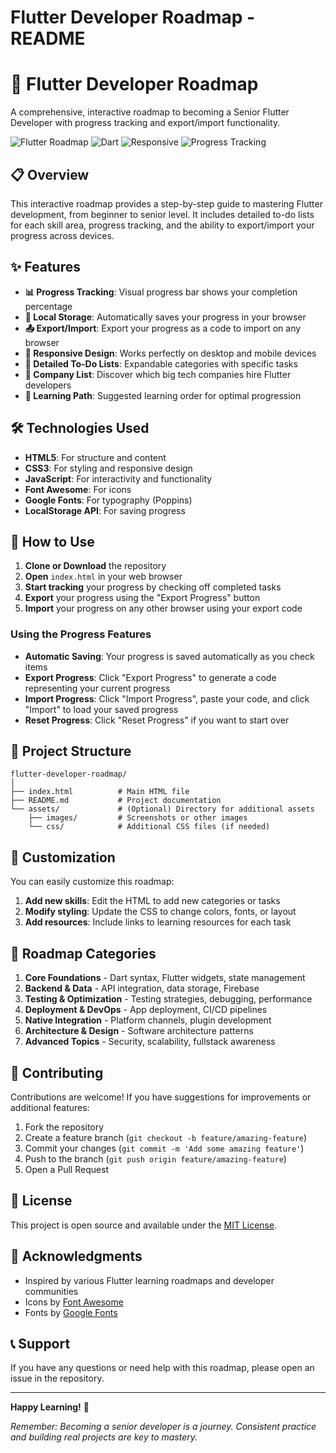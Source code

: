 # Flutter Developer Roadmap - README

# 🚀 Flutter Developer Roadmap

A comprehensive, interactive roadmap to becoming a Senior Flutter Developer with progress tracking and export/import functionality.

![Flutter Roadmap](https://img.shields.io/badge/Flutter-02569B?style=for-the-badge&logo=flutter&logoColor=white)
![Dart](https://img.shields.io/badge/Dart-0175C2?style=for-the-badge&logo=dart&logoColor=white)
![Responsive](https://img.shields.io/badge/Responsive-Yes-green?style=for-the-badge)
![Progress Tracking](https://img.shields.io/badge/Progress_Tracking-Yes-blue?style=for-the-badge)

## 📋 Overview

This interactive roadmap provides a step-by-step guide to mastering Flutter development, from beginner to senior level. It includes detailed to-do lists for each skill area, progress tracking, and the ability to export/import your progress across devices.

## ✨ Features

- **📊 Progress Tracking**: Visual progress bar shows your completion percentage
- **💾 Local Storage**: Automatically saves your progress in your browser
- **📤 Export/Import**: Export your progress as a code to import on any browser
- **📱 Responsive Design**: Works perfectly on desktop and mobile devices
- **🎯 Detailed To-Do Lists**: Expandable categories with specific tasks
- **🏢 Company List**: Discover which big tech companies hire Flutter developers
- **🔄 Learning Path**: Suggested learning order for optimal progression

## 🛠️ Technologies Used

- **HTML5**: For structure and content
- **CSS3**: For styling and responsive design
- **JavaScript**: For interactivity and functionality
- **Font Awesome**: For icons
- **Google Fonts**: For typography (Poppins)
- **LocalStorage API**: For saving progress

## 🚀 How to Use

1. **Clone or Download** the repository
2. **Open** `index.html` in your web browser
3. **Start tracking** your progress by checking off completed tasks
4. **Export** your progress using the "Export Progress" button
5. **Import** your progress on any other browser using your export code

### Using the Progress Features

- **Automatic Saving**: Your progress is saved automatically as you check items
- **Export Progress**: Click "Export Progress" to generate a code representing your current progress
- **Import Progress**: Click "Import Progress", paste your code, and click "Import" to load your saved progress
- **Reset Progress**: Click "Reset Progress" if you want to start over

## 📁 Project Structure

```
flutter-developer-roadmap/
│
├── index.html          # Main HTML file
├── README.md           # Project documentation
└── assets/             # (Optional) Directory for additional assets
    ├── images/         # Screenshots or other images
    └── css/            # Additional CSS files (if needed)
```

## 🎨 Customization

You can easily customize this roadmap:

1. **Add new skills**: Edit the HTML to add new categories or tasks
2. **Modify styling**: Update the CSS to change colors, fonts, or layout
3. **Add resources**: Include links to learning resources for each task

## 🌟 Roadmap Categories

1. **Core Foundations** - Dart syntax, Flutter widgets, state management
2. **Backend & Data** - API integration, data storage, Firebase
3. **Testing & Optimization** - Testing strategies, debugging, performance
4. **Deployment & DevOps** - App deployment, CI/CD pipelines
5. **Native Integration** - Platform channels, plugin development
6. **Architecture & Design** - Software architecture patterns
7. **Advanced Topics** - Security, scalability, fullstack awareness

## 🤝 Contributing

Contributions are welcome! If you have suggestions for improvements or additional features:

1. Fork the repository
2. Create a feature branch (`git checkout -b feature/amazing-feature`)
3. Commit your changes (`git commit -m 'Add some amazing feature'`)
4. Push to the branch (`git push origin feature/amazing-feature`)
5. Open a Pull Request

## 📄 License

This project is open source and available under the [MIT License](LICENSE).

## 🙏 Acknowledgments

- Inspired by various Flutter learning roadmaps and developer communities
- Icons by [Font Awesome](https://fontawesome.com/)
- Fonts by [Google Fonts](https://fonts.google.com/)

## 📞 Support

If you have any questions or need help with this roadmap, please open an issue in the repository.

---

**Happy Learning!** 🎉

*Remember: Becoming a senior developer is a journey. Consistent practice and building real projects are key to mastery.*
